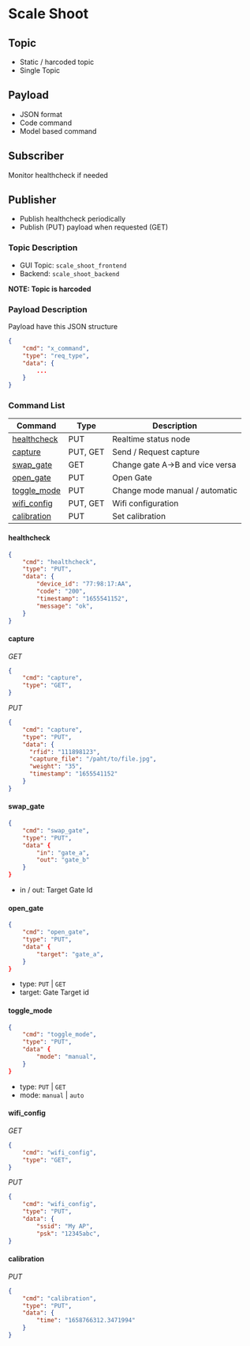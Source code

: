 # Scale Shoot

## Topic

- Static / harcoded topic
- Single Topic

## Payload

- JSON format
- Code command
- Model based command 

## Subscriber

Monitor healthcheck if needed

## Publisher

- Publish healthcheck periodically
- Publish (PUT) payload when requested (GET)

### Topic Description

- GUI Topic: `scale_shoot_frontend`
- Backend: `scale_shoot_backend`

**NOTE: Topic is harcoded**

### Payload Description

Payload have this JSON structure

```json
{
    "cmd": "x_command",
    "type": "req_type",
    "data": {
        ...
    }
}
```

### Command List

|Command|Type|Description|
|-------|-----|------|
|[healthcheck](#healthcheck)|PUT|Realtime status node|
|[capture](#capture)|PUT, GET|Send / Request capture|
|[swap_gate](#swap_gate)|GET|Change gate A->B and vice versa|
|[open_gate](#open_gate)|PUT|Open Gate|
|[toggle_mode](#toggle_mode)|PUT|Change mode manual / automatic|
|[wifi_config](#wifi_config)|PUT, GET|Wifi configuration|
|[calibration](#calibration)|PUT|Set calibration|


#### healthcheck

```json
{
    "cmd": "healthcheck",
    "type": "PUT",
    "data": {
        "device_id": "77:98:17:AA",
        "code": "200",
        "timestamp": "1655541152",
        "message": "ok",
    }
}
```

#### capture

*GET*
```json
{
    "cmd": "capture",
    "type": "GET",
}
```

*PUT*
```json
{
    "cmd": "capture",
    "type": "PUT",
    "data": {
      "rfid": "111898123",
      "capture_file": "/paht/to/file.jpg",
      "weight": "35",
      "timestamp": "1655541152"
    }
}
```

#### swap_gate

```json
{
    "cmd": "swap_gate",
    "type": "PUT",
    "data" {
        "in": "gate_a",
        "out": "gate_b"
    }
}
```
- in / out: Target Gate Id

#### open_gate

```json
{
    "cmd": "open_gate",
    "type": "PUT",
    "data" {
        "target": "gate_a",
    }
}
```
- type: `PUT` | `GET`
- target: Gate Target id

#### toggle_mode

```json
{
    "cmd": "toggle_mode",
    "type": "PUT",
    "data" {
        "mode": "manual",
    }
}
```
- type: `PUT` | `GET`
- mode: `manual` | `auto`

#### wifi_config

*GET*
```json
{
    "cmd": "wifi_config",
    "type": "GET",
}
```

*PUT*
```json
{
    "cmd": "wifi_config",
    "type": "PUT",
    "data": {
        "ssid": "My AP",
        "psk": "12345abc",
}
```

#### calibration

*PUT*
```json
{
    "cmd": "calibration",
    "type": "PUT",
    "data": {
        "time": "1658766312.3471994"
    }
}
```
